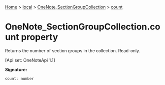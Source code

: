 [Home](./index) &gt; [local](local.md) &gt; [OneNote\_SectionGroupCollection](local.onenote_sectiongroupcollection.md) &gt; [count](local.onenote_sectiongroupcollection.count.md)

# OneNote\_SectionGroupCollection.count property

Returns the number of section groups in the collection. Read-only. 

 \[Api set: OneNoteApi 1.1\]

**Signature:**
```javascript
count: number
```
